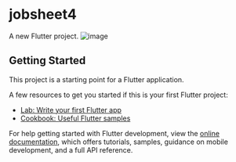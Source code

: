 # jobsheet4

A new Flutter project.
![image](https://user-images.githubusercontent.com/92065895/223590229-67d7af5b-e23f-4a28-bef8-dd9e33c7a71f.png)

## Getting Started

This project is a starting point for a Flutter application.

A few resources to get you started if this is your first Flutter project:

- [Lab: Write your first Flutter app](https://docs.flutter.dev/get-started/codelab)
- [Cookbook: Useful Flutter samples](https://docs.flutter.dev/cookbook)

For help getting started with Flutter development, view the
[online documentation](https://docs.flutter.dev/), which offers tutorials,
samples, guidance on mobile development, and a full API reference.
